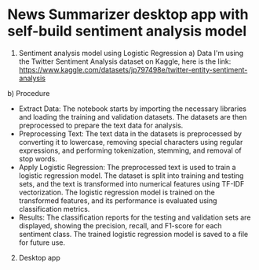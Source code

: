 # News Summarizer desktop app with self-build sentiment analysis model

1) Sentiment analysis model using Logistic Regression
a) Data
I'm using the Twitter Sentiment Analysis dataset on Kaggle, here is the link:
https://www.kaggle.com/datasets/jp797498e/twitter-entity-sentiment-analysis

b) Procedure
- Extract Data: The notebook starts by importing the necessary libraries and loading the training and validation datasets. The datasets are then preprocessed to     prepare the text data for analysis.
- Preprocessing Text: The text data in the datasets is preprocessed by converting it to lowercase, removing special characters using regular expressions, and    performing tokenization, stemming, and removal of stop words.
- Apply Logistic Regression: The preprocessed text is used to train a logistic regression model. The dataset is split into training and testing sets, and the text is transformed into numerical features using TF-IDF vectorization. The logistic regression model is trained on the transformed features, and its performance is evaluated using classification metrics.
- Results: The classification reports for the testing and validation sets are displayed, showing the precision, recall, and F1-score for each sentiment class. The trained logistic regression model is saved to a file for future use.

2) Desktop app
